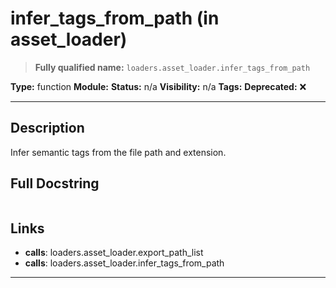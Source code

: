 # infer_tags_from_path (in asset_loader)
> **Fully qualified name:** `loaders.asset_loader.infer_tags_from_path`

**Type:** function
**Module:** 
**Status:** n/a
**Visibility:** n/a
**Tags:** 
**Deprecated:** ❌

---

## Description
Infer semantic tags from the file path and extension.

## Full Docstring
```

```

## Links
- **calls**: loaders.asset_loader.export_path_list
- **calls**: loaders.asset_loader.infer_tags_from_path


---
